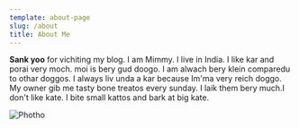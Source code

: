 ```yaml
---
template: about-page
slug: /about
title: About Me
---
```


**Sank yoo** for vichiting my blog. I am Mimmy. I live in India.
I like kar and porai very moch. moi is bery gud doogo.  I am alwach bery klein comparedu to othar doggos. I always liv unda a kar because Im'ma very reich doggo. My owner gib me tasty bone treatos every sunday. I laik them bery much.I don't like kate. I bite small kattos and bark at big kate.

![Photho](/assets/about.jpg "Beuootyfool Me!")
